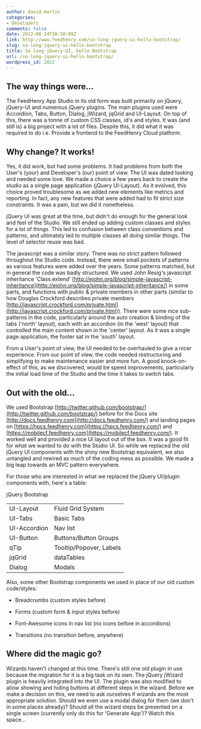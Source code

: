 ```yaml
---
author: david.martin
categories:
- Developers
comments: false
date: 2012-08-24T10:58:09Z
link: http://www.feedhenry.com/so-long-jquery-ui-hello-bootstrap/
slug: so-long-jquery-ui-hello-bootstrap
title: So long jQuery-UI, hello Bootstrap
url: /so-long-jquery-ui-hello-bootstrap/
wordpress_id: 2822
---
```


## The way things were...


The FeedHenry App Studio in its old form was built primarily on jQuery, jQuery-UI and numerous jQuery plugins. The main plugins used were Accordion, Tabs, Button, Dialog, jWizard, jqGrid and UI-Layout. On top of this, there was a tonne of custom CSS classes, id's and styles. It was (and still is) a big project with a lot of files. Despite this, it did what it was required to do i.e. Provide a frontend to the FeedHenry Cloud platform.


## Why change? It works!


Yes, it did work, but had some problems. It had problems from both the User's (your) and Developer's (our) point of view. The UI was dated looking and needed some love. We made a choice a few years back to create the studio as a single page application (jQuery UI-Layout). As it evolved, this choice proved troublesome as we added new elements like metrics and reporting. In fact, any new features that were added had to fit strict size constraints. It was a pain, but we did it nonetheless.

jQuery UI was great at the time, but didn't do enough for the general look and feel of the Studio. We still ended up adding custom classes and styles for a lot of things. This led to confusion between class conventions and patterns, and ultimately led to multiple classes all doing similar things. The level of selector reuse was bad.

The javascript was a similar story. There was no strict pattern followed throughout the Studio code. Instead, there were small pockets of patterns as various features were added over the years. Some patterns matched, but in general the code was badly structured. We used John Resig's javascript inheritance 'Class.extend' [http://ejohn.org/blog/simple-javascript-inheritance](http://ejohn.org/blog/simple-javascript-inheritance/) in some parts, and functions with public & private members in other parts (similar to how Douglas Crockford describes private members [http://javascript.crockford.com/private.html](http://javascript.crockford.com/private.html)). There were some nice sub-patterns in the code, particularly around the auto creation & binding of the tabs ('north' layout), each with an accordion (in the 'west' layout) that controlled the main content shown in the 'center' layout. As it was a single page application, the footer sat in the 'south' layout.

From a User's point of view, the UI needed to be overhauled to give a nicer experience. From our point of view, the code needed restructuring and simplifying to make maintenance easier and more fun. A good knock-on-effect of this, as we discovered, would be speed improvements, particularly the initial load time of the Studio and the time it takes to switch tabs.


## Out with the old...


We used Bootstrap [http://twitter.github.com/bootstrap/](http://twitter.github.com/bootstrap/) before for the Docs site [http://docs.feedhenry.com](http://docs.feedhenry.com/) and landing pages on [https://hpcs.feedhenry.com](https://hpcs.feedhenry.com/) and [https://mobilecf.feedhenry.com](https://mobilecf.feedhenry.com/). It worked well and provided a nice UI layout out of the box. It was a good fit for what we wanted to do with the Studio UI. So while we replaced the old jQuery UI components with the shiny new Bootstrap equivalent, we also untangled and rewired as much of the coding mess as possible. We made a big leap towards an MVC pattern everywhere.

For those who are interested in what we replaced the jQuery UI/plugin components with, here's a table:
<table cellpadding="0" cellspacing="0" style="width: 75%;" border="0" >

<tr >
jQuery
Bootstrap
</tr>

<tbody >
<tr >

<td >UI-Layout
</td>

<td >Fluid Grid System
</td>
</tr>
<tr >

<td >UI-Tabs
</td>

<td >Basic Tabs
</td>
</tr>
<tr >

<td >UI-Accordion
</td>

<td >Nav list
</td>
</tr>
<tr >

<td >UI-Button
</td>

<td >Buttons/Button Groups
</td>
</tr>
<tr >

<td >qTip
</td>

<td >Tooltip/Popover, Labels
</td>
</tr>
<tr >

<td >jqGrid
</td>

<td >dataTables
</td>
</tr>
<tr >

<td >Dialog
</td>

<td >Modals
</td>
</tr>
</tbody>
</table>


Also, some other Bootstrap components we used in place of our old custom code/styles:



	
  * Breadcrumbs (custom styles before)

	
  * Forms (custom form & input styles before)

	
  * Font-Awesome icons in nav list (no icons before in accordions)

	
  * Transitions (no transition before, anywhere)





## Where did the magic go?


Wizards haven't changed at this time. There's still one old plugin in use because the migration for it is a big task on its own. The jQuery jWizard plugin is heavily integrated into the UI. The plugin was also modified to allow showing and hiding buttons at different steps in the wizard. Before we make a decision on this, we need to ask ourselves if wizards are the most appropriate solution. Should we even use a modal dialog for them (we don't in some places already)? Should all the wizard steps be presented on a single screen (currently only do this for 'Generate App')? Watch this space...

